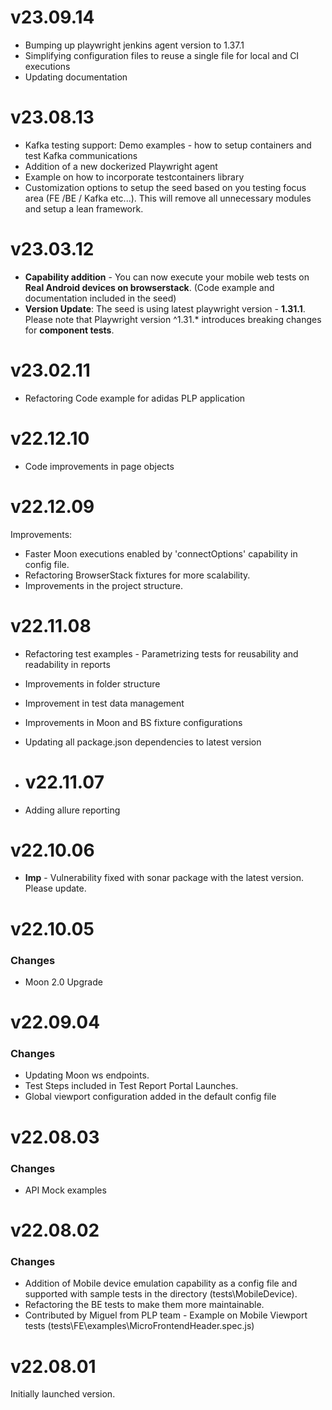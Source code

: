 # v23.09.14

- Bumping up playwright jenkins agent version to 1.37.1
- Simplifying configuration files to reuse a single file for local and CI executions
- Updating documentation

# v23.08.13

- Kafka testing support: Demo examples - how to setup containers and test Kafka communications
- Addition of a new dockerized Playwright agent
- Example on how to incorporate testcontainers library
- Customization options to setup the seed based on you testing focus area (FE /BE / Kafka etc...). This will remove all unnecessary modules and setup a lean framework.

# v23.03.12

- **Capability addition** - You can now execute your mobile web tests on **Real Android devices on browserstack**. (Code example and documentation included in the seed)
- **Version Update**: The seed is using latest playwright version - **1.31.1**. Please note that Playwright version ^1.31.\* introduces breaking changes for **component tests**.

# v23.02.11

- Refactoring Code example for adidas PLP application

# v22.12.10

- Code improvements in page objects

# v22.12.09

Improvements:

- Faster Moon executions enabled by 'connectOptions' capability in config file.
- Refactoring BrowserStack fixtures for more scalability.
- Improvements in the project structure.

# v22.11.08

- Refactoring test examples - Parametrizing tests for reusability and readability in reports
- Improvements in folder structure
- Improvement in test data management
- Improvements in Moon and BS fixture configurations
- Updating all package.json dependencies to latest version
- # v22.11.07

- Adding allure reporting

# v22.10.06

- **Imp** - Vulnerability fixed with sonar package with the latest version. Please update.

# v22.10.05

### Changes

- Moon 2.0 Upgrade

# v22.09.04

### Changes

- Updating Moon ws endpoints.
- Test Steps included in Test Report Portal Launches.
- Global viewport configuration added in the default config file

# v22.08.03

### Changes

- API Mock examples

# v22.08.02

### Changes

- Addition of Mobile device emulation capability as a config file and supported with sample tests in the directory (tests\MobileDevice).
- Refactoring the BE tests to make them more maintainable.
- Contributed by Miguel from PLP team - Example on Mobile Viewport tests (tests\FE\examples\MicroFrontendHeader.spec.js)

# v22.08.01

Initially launched version.
